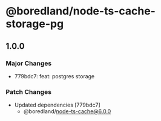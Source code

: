 # @boredland/node-ts-cache-storage-pg

## 1.0.0

### Major Changes

- 779bdc7: feat: postgres storage

### Patch Changes

- Updated dependencies [779bdc7]
  - @boredland/node-ts-cache@6.0.0
